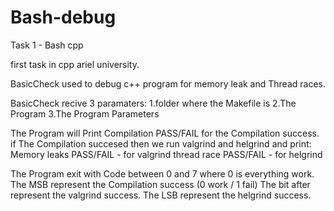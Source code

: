 # Bash-debug
Task 1 - Bash cpp

first task in cpp ariel university.

BasicCheck used to debug c++ program for memory leak and Thread races.

BasicCheck recive 3 paramaters:
1.folder where the Makefile is
2.The Program
3.The Program Parameters

The Program will Print Compilation PASS/FAIL for the Compilation success.
if The Compilation succesed then we run valgrind and helgrind and print:
Memory leaks PASS/FAIL - for valgrind
thread race PASS/FAIL - for helgrind

The Program exit with Code between 0 and 7
where 0 is everything work.
The MSB represent the Compilation success (0 work / 1 fail)
The bit after represent the valgrind success.
The LSB represent the helgrind success.
